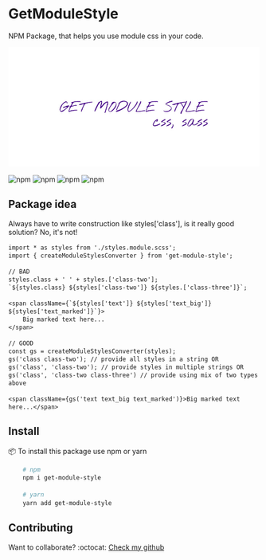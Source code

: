 # GetModuleStyle
NPM Package, that helps you use module css in your code.

![Logo](./logo.jpg)

![npm](https://img.shields.io/npm/v/get-module-style?color=green) <!-- version -->
![npm](https://img.shields.io/bundlephobia/min/get-module-style?color=green) <!-- size -->
![npm](https://img.shields.io/npm/dm/get-module-style?color=green) <!-- downloads -->
![npm](https://img.shields.io/npm/l/get-module-style?color=green ) <!-- licence -->

## Package idea
Always have to write construction like styles['class'], is it really good solution? No, it's not!

``` tsx
import * as styles from './styles.module.scss';
import { createModuleStylesConverter } from 'get-module-style';

// BAD
styles.class + ' ' + styles.['class-two'];
`${styles.class} ${styles['class-two']} ${styles.['class-three']}`;

<span className={`${styles['text']} ${styles['text_big']} ${styles['text_marked']}`}>
    Big marked text here...
</span>

// GOOD
const gs = createModuleStylesConverter(styles);
gs('class class-two'); // provide all styles in a string OR
gs('class', 'class-two'); // provide styles in multiple strings OR
gs('class', 'class-two class-three') // provide using mix of two types above

<span className={gs('text text_big text_marked')}>Big marked text here...</span>
```

## Install
:package: To install this package use npm or yarn

``` bash
    # npm
    npm i get-module-style

    # yarn
    yarn add get-module-style
```

## Contributing
Want to collaborate? 
:octocat: <a href="https://github.com/Kostayne/get-module-style">Check my github</a>